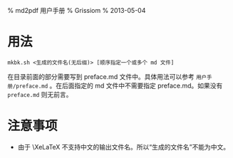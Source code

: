 % md2pdf 用户手册
% Grissiom
% 2013-05-04

# 用法

    mkbk.sh <生成的文件名(无后缀)> [顺序指定一个或多个 md 文件]

在目录前面的部分需要写到 preface.md 文件中。具体用法可以参考 `用户手册/preface.md`
。在后面指定的 md 文件中不需要指定 preface.md。如果没有 `preface.md` 则无前言。

# 注意事项

- 由于 \XeLaTeX 不支持中文的输出文件名。所以“生成的文件名”不能为中文。
